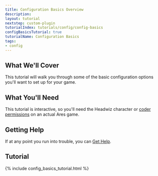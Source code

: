 ```yaml
---
title: Configuration Basics Overview
description: 
layout: tutorial
nextstep: custom-plugin
tutorialIndex: tutorials/config/config-basics
configBasicsTutorial: true
tutorialName: Configuration Basics
tags:
- config
---
```


## What We'll Cover

This tutorial will walk you through some of the basic configuration options you'll want to set up for your game.

## What You'll Need

This tutorial is interactive, so you'll need the Headwiz character or [coder permissions](/tutorials/manage/roles.html) on an actual Ares game.

## Getting Help

If at any point you run into trouble, you can [Get Help](/feedback.html).

## Tutorial

{% include config_basics_tutorial.html %}
